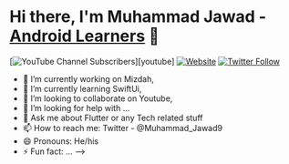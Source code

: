 # Hi there, I'm Muhammad Jawad - [Android Learners](https://www.youtube.com/channel/UC6kMl0JiGiKZlH9v3FjDlHg) 👋 

[![YouTube Channel Subscribers](https://img.shields.io/youtube/channel/subscribers/UCDCHcqyeQgJ-jVSd6VJkbCw?logo=youtube&logoColor=red&style=for-the-badge)][youtube]
[![Website](https://img.shields.io/website?label=codeSTACKr.com&style=for-the-badge&url=https%3A%2F%2Fcodestackr.com)](https://muhammadjawad98.github.io/portfolio/)
[![Twitter Follow](https://img.shields.io/twitter/follow/codeSTACKr?color=1DA1F2&logo=twitter&style=for-the-badge)](https://twitter.com/Muhammad_Jawad9)

- 🔭 I’m currently working on Mizdah,
- 🌱 I’m currently learning SwiftUi,
- 👯 I’m looking to collaborate on Youtube,
- 🤔 I’m looking for help with ...
- 💬 Ask me about Flutter or any Tech related stuff
- 📫 How to reach me: Twitter - @Muhammad_Jawad9
- 😄 Pronouns: He/his
- ⚡ Fun fact: ...
-->
